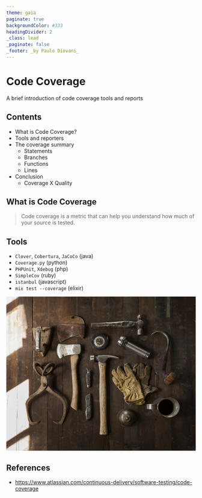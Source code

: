 ```yaml
---
theme: gaia
paginate: true
backgroundColor: #333
headingDivider: 2
_class: lead
_paginate: false
_footer: _by Paulo Diovani_
---
```


<style>
/* Add total page number */
section::after {
  content: attr(data-marpit-pagination) ' / ' attr(data-marpit-pagination-total);
}
</style>

# Code Coverage

A brief introduction of code coverage tools and reports

## Contents

- What is Code Coverage?
- Tools and reporters
- The coverage summary
  + Statements
  + Branches
  + Functions
  + Lines
- Conclusion
  + Coverage X Quality

## What is Code Coverage

> Code coverage is a metric that can help you understand how much of your source is tested.

## Tools

- `Clover`, `Cobertura`, `JaCoCo` (java)
- `Coverage.py` (python)
- `PHPUnit`, `Xdebug` (php)
- `SimpleCov` (ruby)
- `istanbul` (javascript)
- `mix test --coverage` (elixir)

![bg right](media/image-from-rawpixel-id-3237401-jpeg.jpg)
<!-- image licence: CC0 -->

## References

<!--
footer: '[![license][license-img]][license-link]'
-->

- https://www.atlassian.com/continuous-delivery/software-testing/code-coverage


[license-img]:https://i.creativecommons.org/l/by-nc-sa/4.0/88x31.png
[license-link]: http://creativecommons.org/licenses/by-nc-sa/4.0/

<!-- Presentation created with [Marp](https://marp.app/) -->
